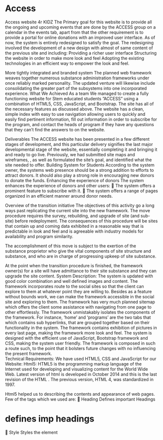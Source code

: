 # Access
Access website 4r KIDZ
The Primary goal for this website is to provide all the ongoing and upcoming events that are done by the ACCESS
group on a calendar in the events tab, apart from that the other requirement is to provide a portal for online donations with an 
improved user interface. As of now, the system is entirely redesigned to satisfy the goal. The redesigning involved the development 
of a new design with almost of same content of the previous site and including:
Providing a richer user interface 
Structuring the website in order to make more look and feel
Adopting the existing technologies in an efficient way to empower the look and feel.

More tightly integrated and branded system
The planned web framework weaves together numerous substance administration frameworks under once reliably marked personality. The updated venture will likewise include consolidating the greater part of the subsystems into one incorporated experience.
What We Achieved As a team
We managed to create a fully functioning website for Stem educated students ”ACCESS” using a combination of HTML5, CSS, JavaScript, and Bootstrap. The site has all of the necessary features as discussed above. The website has a clean, simple index with easy to use navigation allowing users to quickly and easily find pertinent information, fill out information in order to subscribe for the program, and contact the heads of program if they have any questions that they can’t find the answers to on the website. 

Deliverables
 The ACCESS website has been presented in a few different stages of development, and this particular delivery signifies the last major developmental stage of the website, essentially completing it and bringing it and ready to go live. Previously, we had submitted site maps and wireframes, , as well as formulated the site’s goal, and identified what the site needed to offer.
 Building System for Students
		According to the system owner, the systems web presence should be a strong addition to efforts to attract donors. It should also play a strong role in encouraging new donors to donate the funds. 
	Enhancing the experience of donors
			The system enhances the experience of donors and other users:
	The system offers a prominent feature to subscribe with it.
	The system offers a range of pages organized in an efficient manner around donor needs.

Overview of the transition initiative
The objectives of this activity go a long ways past replicating the current site into the new framework. The move procedure requires the survey, rebuilding, and upgrade of site (and sub-site) before redeployment. The consequences of this procedure will be sites that contain up and coming data exhibited in a reasonable way that is predictable in look and feel and is agreeable with industry models for availability and program similarity. 

The accomplishment of this move is subject to the exertion of the substance proprietor who give the vital components of site structure and substance, and who are in charge of progressing upkeep of site substance. 

At the point when the transition procedure is finished, the framework owner(s) for a site will have admittance to their site substance and they can upgrade the site content.
System Description:
	The system is updated with good color combination and well defined images and content.
The framework incorporates route to the social sites so that the client can explore to them at whatever point they are willing to. Besides as a feature without bounds work, we can make the framework accessible in the social site and exploring to them.
The framework has very much planned sitemap which offers the client some assistance with navigating from one page to other effortlessly.
The framework unmistakably isolates the components of the framework. For instance, ‘home’ and ‘programs’ are the two tabs that which contains sub hyperlinks, that are grouped together based on their functionality in the system.
The framework contains exhibition of pictures in every last page, making the framework more look and feel.
	The system is designed with the efficient use of JavaScript, Bootstrap framework and CSS, making the system user friendly.
	The framework is composed in such a route such, to the point that it bolsters future changes with no influencing the present framework.  
Technical Requirements:
We have used HTML5, CSS and JavaScript for our Website:
Html5: HTML5 is the programming markup language of the Internet used for developing and visualizing content for the World Wide Web. Latest version of html is developed in October 2014 and this is the last revision of the HTML . The previous version, HTML 4, was standardized in 1997.

Html5 helped us to describing the contents and appearance of web pages.
Few of the tags which we used are:
	Heading Defines important Headings <h1>defines imp headings</h1> 
	Style Styles the element <style>defines imp  
	IMG Displays the images with size <img src=”*.jpg”/> 
	Div It used as layout tool <div></div> 
	Audio Controls play, pause and volume <audio></audio> 
	Form Collects user input <form></form> 
Cascading Style Sheets: Cascading Style Sheets (CSS) is a template dialect utilized for depicting the look and organizing of an archive written in a markup dialect. While frequently used to change the style of web pages and client interfaces written in HTML and XHTML, the dialect can be connected to any sort of XML report, including plain XML, SVG and XUL. Alongside HTML and JavaScript, CSS is a foundation innovation utilized by most sites to make outwardly captivating site pages, client interfaces for web applications, and client interfaces for some portable applications. 
The CSS detail depicts a need plan to figure out which style rules apply if more than one standard matches against a specific component. In this supposed course, needs or weights are ascertained and relegated to guidelines, so that the outcomes are unsurprising.
JavaScript: JavaScript is a dynamic computer programming language. It is used as part of web browsers, where the implementations allow client-side scripts to interact with the user, control the browser, communicate asynchronously, and alter the document content that is displayed. It is also used in server-side network programming with frameworks such as Node.js, game development and the creation of desktop and mobile applications.
The <script> tag is used to define a client-side script, such as a JavaScript. The <script> element either contains scripting statements or it points to an external script file through the src attribute. 
             Common uses for JavaScript are image manipulation, form validation, and dynamic changes of content.
JavaScript is classified as a prototype-based scripting language with dynamic typing and first-class functions. This mix of features makes it a multi-paradigm language, supporting object-oriented, imperative, and functional programming styles.
